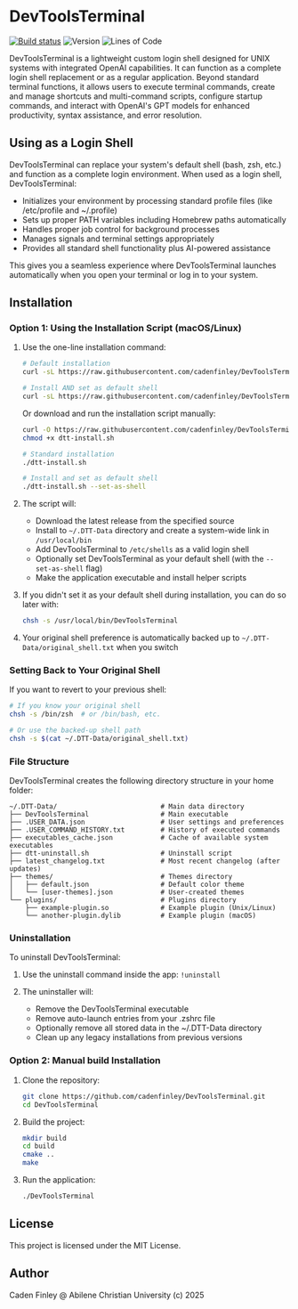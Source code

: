 # DevToolsTerminal

[![Build status](https://ci.appveyor.com/api/projects/status/dqk13klgh9d22bu5?svg=true)](https://ci.appveyor.com/project/CadenFinley/devtoolsterminal)
![Version](https://img.shields.io/github/v/release/CadenFinley/DevToolsTerminal?label=version&color=blue)
![Lines of Code](https://img.shields.io/badge/lines%20of%20code-10175-green)


DevToolsTerminal is a lightweight custom login shell designed for UNIX systems with integrated OpenAI capabilities. It can function as a complete login shell replacement or as a regular application. Beyond standard terminal functions, it allows users to execute terminal commands, create and manage shortcuts and multi-command scripts, configure startup commands, and interact with OpenAI's GPT models for enhanced productivity, syntax assistance, and error resolution.

## Using as a Login Shell

DevToolsTerminal can replace your system's default shell (bash, zsh, etc.) and function as a complete login environment. When used as a login shell, DevToolsTerminal:

- Initializes your environment by processing standard profile files (like /etc/profile and ~/.profile)
- Sets up proper PATH variables including Homebrew paths automatically
- Handles proper job control for background processes
- Manages signals and terminal settings appropriately
- Provides all standard shell functionality plus AI-powered assistance

This gives you a seamless experience where DevToolsTerminal launches automatically when you open your terminal or log in to your system.

## Installation

### Option 1: Using the Installation Script (macOS/Linux)

1. Use the one-line installation command:
   ```sh
   # Default installation
   curl -sL https://raw.githubusercontent.com/cadenfinley/DevToolsTerminal/main/tool-scripts/dtt-install.sh | bash
   
   # Install AND set as default shell
   curl -sL https://raw.githubusercontent.com/cadenfinley/DevToolsTerminal/main/tool-scripts/dtt-install.sh | bash -s -- --set-as-shell
   ```

   Or download and run the installation script manually:
   ```sh
   curl -O https://raw.githubusercontent.com/cadenfinley/DevToolsTerminal/main/tool-scripts/dtt-install.sh
   chmod +x dtt-install.sh
   
   # Standard installation
   ./dtt-install.sh
   
   # Install and set as default shell
   ./dtt-install.sh --set-as-shell
   ```

2. The script will:
   - Download the latest release from the specified source
   - Install to `~/.DTT-Data` directory and create a system-wide link in `/usr/local/bin`
   - Add DevToolsTerminal to `/etc/shells` as a valid login shell
   - Optionally set DevToolsTerminal as your default shell (with the `--set-as-shell` flag)
   - Make the application executable and install helper scripts

3. If you didn't set it as your default shell during installation, you can do so later with:
   ```sh
   chsh -s /usr/local/bin/DevToolsTerminal
   ```

4. Your original shell preference is automatically backed up to `~/.DTT-Data/original_shell.txt` when you switch

### Setting Back to Your Original Shell

If you want to revert to your previous shell:

```sh
# If you know your original shell
chsh -s /bin/zsh  # or /bin/bash, etc.

# Or use the backed-up shell path
chsh -s $(cat ~/.DTT-Data/original_shell.txt)
```

### File Structure

DevToolsTerminal creates the following directory structure in your home folder:

```
~/.DTT-Data/                          # Main data directory
├── DevToolsTerminal                  # Main executable
├── .USER_DATA.json                   # User settings and preferences
├── .USER_COMMAND_HISTORY.txt         # History of executed commands
├── executables_cache.json            # Cache of available system executables
├── dtt-uninstall.sh                  # Uninstall script
├── latest_changelog.txt              # Most recent changelog (after updates)
├── themes/                           # Themes directory
│   ├── default.json                  # Default color theme
│   └── [user-themes].json            # User-created themes
└── plugins/                          # Plugins directory
    ├── example-plugin.so             # Example plugin (Unix/Linux)
    └── another-plugin.dylib          # Example plugin (macOS)
```

### Uninstallation

To uninstall DevToolsTerminal:

1. Use the uninstall command inside the app: `!uninstall`
   
2. The uninstaller will:
   - Remove the DevToolsTerminal executable
   - Remove auto-launch entries from your .zshrc file
   - Optionally remove all stored data in the ~/.DTT-Data directory
   - Clean up any legacy installations from previous versions


### Option 2: Manual build Installation

1. Clone the repository:
   ```sh
   git clone https://github.com/cadenfinley/DevToolsTerminal.git
   cd DevToolsTerminal
   ```

2. Build the project:
   ```sh
   mkdir build
   cd build
   cmake ..
   make
   ```

3. Run the application:
   ```sh
   ./DevToolsTerminal
   ```

## License

This project is licensed under the MIT License.

## Author

Caden Finley @ Abilene Christian University (c) 2025
